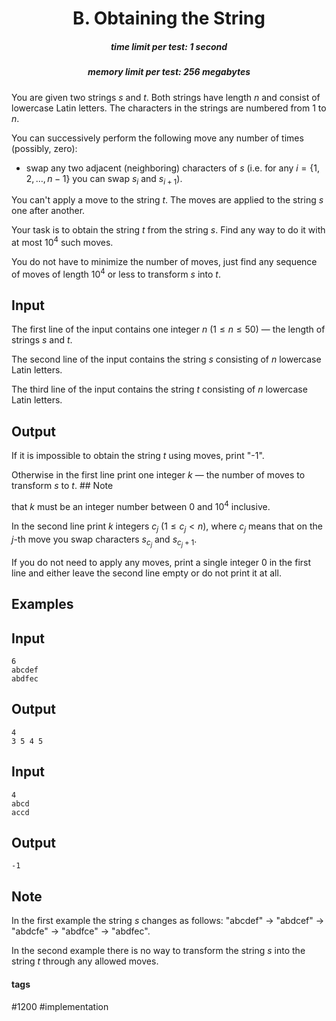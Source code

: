 <h1 style='text-align: center;'> B. Obtaining the String</h1>

<h5 style='text-align: center;'>time limit per test: 1 second</h5>
<h5 style='text-align: center;'>memory limit per test: 256 megabytes</h5>

You are given two strings $s$ and $t$. Both strings have length $n$ and consist of lowercase Latin letters. The characters in the strings are numbered from $1$ to $n$.

You can successively perform the following move any number of times (possibly, zero):

* swap any two adjacent (neighboring) characters of $s$ (i.e. for any $i = \{1, 2, \dots, n - 1\}$ you can swap $s_i$ and $s_{i + 1})$.

You can't apply a move to the string $t$. The moves are applied to the string $s$ one after another.

Your task is to obtain the string $t$ from the string $s$. Find any way to do it with at most $10^4$ such moves.

You do not have to minimize the number of moves, just find any sequence of moves of length $10^4$ or less to transform $s$ into $t$.

## Input

The first line of the input contains one integer $n$ ($1 \le n \le 50$) — the length of strings $s$ and $t$.

The second line of the input contains the string $s$ consisting of $n$ lowercase Latin letters.

The third line of the input contains the string $t$ consisting of $n$ lowercase Latin letters.

## Output

If it is impossible to obtain the string $t$ using moves, print "-1".

Otherwise in the first line print one integer $k$ — the number of moves to transform $s$ to $t$. ## Note

 that $k$ must be an integer number between $0$ and $10^4$ inclusive.

In the second line print $k$ integers $c_j$ ($1 \le c_j < n$), where $c_j$ means that on the $j$-th move you swap characters $s_{c_j}$ and $s_{c_j + 1}$.

If you do not need to apply any moves, print a single integer $0$ in the first line and either leave the second line empty or do not print it at all.

## Examples

## Input


```
6  
abcdef  
abdfec  

```
## Output


```
4  
3 5 4 5   

```
## Input


```
4  
abcd  
accd  

```
## Output


```
-1  

```
## Note

In the first example the string $s$ changes as follows: "abcdef" $\rightarrow$ "abdcef" $\rightarrow$ "abdcfe" $\rightarrow$ "abdfce" $\rightarrow$ "abdfec".

In the second example there is no way to transform the string $s$ into the string $t$ through any allowed moves.



#### tags 

#1200 #implementation 